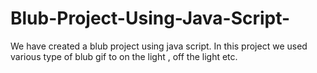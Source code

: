 # Blub-Project-Using-Java-Script-
We have created a blub project using java script. In this project we used various type of blub gif to on the light , off the light etc.
